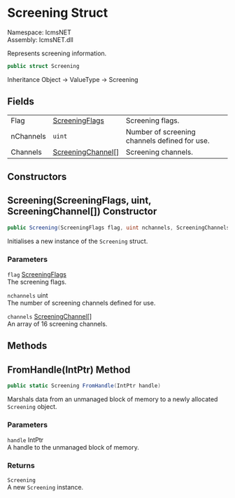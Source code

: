 # Screening Struct

Namespace: lcmsNET  
Assembly: lcmsNET.dll

Represents screening information.

```csharp
public struct Screening
```

Inheritance Object → ValueType → Screening

## Fields

|  |  |  |
| --- | --- | --- |
| Flag | [ScreeningFlags](./ScreeningFlags.md) | Screening flags. |
| nChannels | `uint` | Number of screening channels defined for use. |
| Channels | [ScreeningChannel[]](./ScreeningChannel.md) | Screening channels. |

## Constructors
## Screening(ScreeningFlags, uint, ScreeningChannel[]) Constructor

```csharp
public Screening(ScreeningFlags flag, uint nchannels, ScreeningChannels[] channels)
```

Initialises a new instance of the `Screening` struct.

### Parameters

`flag` [ScreeningFlags](./ScreeningFlags.md)  
The screening flags.

`nchannels` uint  
The number of screening channels defined for use.

`channels` [ScreeningChannel[]](./ScreeningChannel.md)  
An array of 16 screening channels.

## Methods
## FromHandle(IntPtr) Method

```csharp
public static Screening FromHandle(IntPtr handle)
```

Marshals data from an unmanaged block of memory to a newly allocated `Screening` object.

### Parameters

`handle` IntPtr  
A handle to the unmanaged block of memory.

### Returns

`Screening`  
A new `Screening` instance.
